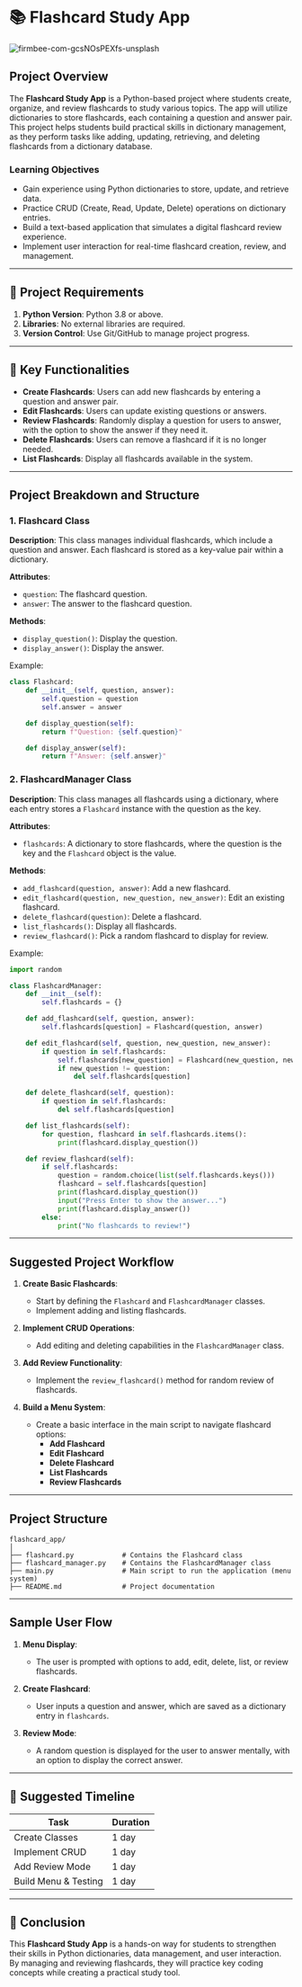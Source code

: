 # 📚 Flashcard Study App

![firmbee-com-gcsNOsPEXfs-unsplash](https://github.com/user-attachments/assets/1e408093-6b18-462c-a8ab-86d2174239f7)


## Project Overview

The **Flashcard Study App** is a Python-based project where students create, organize, and review flashcards to study various topics. The app will utilize dictionaries to store flashcards, each containing a question and answer pair. This project helps students build practical skills in dictionary management, as they perform tasks like adding, updating, retrieving, and deleting flashcards from a dictionary database.

### Learning Objectives

- Gain experience using Python dictionaries to store, update, and retrieve data.
- Practice CRUD (Create, Read, Update, Delete) operations on dictionary entries.
- Build a text-based application that simulates a digital flashcard review experience.
- Implement user interaction for real-time flashcard creation, review, and management.

---

## 🔧 Project Requirements

1. **Python Version**: Python 3.8 or above.
2. **Libraries**: No external libraries are required.
3. **Version Control**: Use Git/GitHub to manage project progress.

---

## 🎯 Key Functionalities

- **Create Flashcards**: Users can add new flashcards by entering a question and answer pair.
- **Edit Flashcards**: Users can update existing questions or answers.
- **Review Flashcards**: Randomly display a question for users to answer, with the option to show the answer if they need it.
- **Delete Flashcards**: Users can remove a flashcard if it is no longer needed.
- **List Flashcards**: Display all flashcards available in the system.

---

## Project Breakdown and Structure

### 1. **Flashcard Class**

**Description**: This class manages individual flashcards, which include a question and answer. Each flashcard is stored as a key-value pair within a dictionary.

**Attributes**:
- `question`: The flashcard question.
- `answer`: The answer to the flashcard question.

**Methods**:
- `display_question()`: Display the question.
- `display_answer()`: Display the answer.

Example:

```python
class Flashcard:
    def __init__(self, question, answer):
        self.question = question
        self.answer = answer

    def display_question(self):
        return f"Question: {self.question}"

    def display_answer(self):
        return f"Answer: {self.answer}"
```

### 2. **FlashcardManager Class**

**Description**: This class manages all flashcards using a dictionary, where each entry stores a `Flashcard` instance with the question as the key.

**Attributes**:
- `flashcards`: A dictionary to store flashcards, where the question is the key and the `Flashcard` object is the value.

**Methods**:
- `add_flashcard(question, answer)`: Add a new flashcard.
- `edit_flashcard(question, new_question, new_answer)`: Edit an existing flashcard.
- `delete_flashcard(question)`: Delete a flashcard.
- `list_flashcards()`: Display all flashcards.
- `review_flashcard()`: Pick a random flashcard to display for review.

Example:

```python
import random

class FlashcardManager:
    def __init__(self):
        self.flashcards = {}

    def add_flashcard(self, question, answer):
        self.flashcards[question] = Flashcard(question, answer)

    def edit_flashcard(self, question, new_question, new_answer):
        if question in self.flashcards:
            self.flashcards[new_question] = Flashcard(new_question, new_answer)
            if new_question != question:
                del self.flashcards[question]

    def delete_flashcard(self, question):
        if question in self.flashcards:
            del self.flashcards[question]

    def list_flashcards(self):
        for question, flashcard in self.flashcards.items():
            print(flashcard.display_question())

    def review_flashcard(self):
        if self.flashcards:
            question = random.choice(list(self.flashcards.keys()))
            flashcard = self.flashcards[question]
            print(flashcard.display_question())
            input("Press Enter to show the answer...")
            print(flashcard.display_answer())
        else:
            print("No flashcards to review!")
```

---

## Suggested Project Workflow

1. **Create Basic Flashcards**:
   - Start by defining the `Flashcard` and `FlashcardManager` classes.
   - Implement adding and listing flashcards.

2. **Implement CRUD Operations**:
   - Add editing and deleting capabilities in the `FlashcardManager` class.

3. **Add Review Functionality**:
   - Implement the `review_flashcard()` method for random review of flashcards.

4. **Build a Menu System**:
   - Create a basic interface in the main script to navigate flashcard options:
     - **Add Flashcard**
     - **Edit Flashcard**
     - **Delete Flashcard**
     - **List Flashcards**
     - **Review Flashcards**

---

## Project Structure

```
flashcard_app/
│
├── flashcard.py            # Contains the Flashcard class
├── flashcard_manager.py    # Contains the FlashcardManager class
├── main.py                 # Main script to run the application (menu system)
├── README.md               # Project documentation
```

---

## Sample User Flow

1. **Menu Display**:
   - The user is prompted with options to add, edit, delete, list, or review flashcards.

2. **Create Flashcard**:
   - User inputs a question and answer, which are saved as a dictionary entry in `flashcards`.

3. **Review Mode**:
   - A random question is displayed for the user to answer mentally, with an option to display the correct answer.

---

## 📅 Suggested Timeline

| Task                   | Duration       |
|------------------------|----------------|
| Create Classes         | 1 day          |
| Implement CRUD         | 1 day          |
| Add Review Mode        | 1 day          |
| Build Menu & Testing   | 1 day          |

---

## 🎉 Conclusion

This **Flashcard Study App** is a hands-on way for students to strengthen their skills in Python dictionaries, data management, and user interaction. By managing and reviewing flashcards, they will practice key coding concepts while creating a practical study tool.
